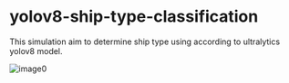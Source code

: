 # yolov8-ship-type-classification

This simulation aim to determine ship type using according to ultralytics yolov8 model. 

![image0](https://user-images.githubusercontent.com/104154215/224463348-ec1452c2-1ca3-48e1-9cc9-27de606ea5e0.jpg)
